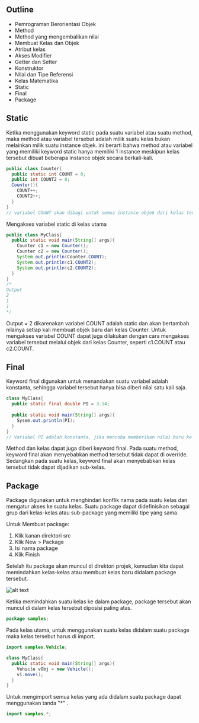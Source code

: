 ## Outline
- Pemrograman Berorientasi Objek
- Method
- Method yang mengembalikan nilai
- Membuat Kelas dan Objek
- Atribut kelas
- Akses Modifier
- Getter dan Setter
- Konstruktor
- Nilai dan Tipe Referensi
- Kelas Matematika
- Static
- Final
- Package

## Static
Ketika menggunakan keyword static pada suatu variabel atau suatu method, maka method atau variabel tersebut adalah milik suatu kelas bukan melainkan milik suatu instance objek. ini berarti bahwa method atau variabel yang memiliki keyword static hanya memiliki 1 instance meskipun kelas tersebut dibuat beberapa instance objek secara berkali-kali.
``` java
public class Counter{
  public static int COUNT = 0;
  public int COUNT2 = 0;
  Counter(){
    COUNT++;
    COUNT2++;
  }
}
// variabel COUNT akan dibagi untuk semua instance objek dari kelas tersebut
```
Mengakses variabel static di kelas utama
``` java
public class MyClass{
  public static void main(String[] args){
    Counter c1 = new Counter();
    Counter c2 = new Counter();
    System.out.println(Counter.COUNT);
    System.out.println(c1.COUNT2);
    System.out.println(c2.COUNT2);
  }
}
/*
Output 
2
1
1
*/
```
Output = 2 dikarenakan variabel COUNT adalah static dan akan bertambah nilainya setiap kali membuat objek baru dari kelas Counter. Untuk mengakses variabel COUNT dapat juga dilakukan dengan cara mengakses variabel tersebut melalui objek dari kelas Counter, seperti c1.COUNT atau c2.COUNT.

## Final
Keyword final digunakan untuk menandakan suatu variabel adalah konstanta, sehingga variabel tersebut hanya bisa diberi nilai satu kali saja.
``` java
class MyClass{
  public static final double PI = 3.14;
  
  public static void main(String[] args){
    Sysem.out.println(PI);
  }
}
// Variabel PI adalah konstanta, jika mencoba memberikan nilai baru ke variabel PI maka akan menyebabkan error.
```
Method dan kelas dapat juga diberi keyword final. Pada suatu method, keyword final akan menyebabkan method tersebut tidak dapat di override. Sedangkan pada suatu kelas, keyword final akan menyebabkan kelas tersebut tidak dapat dijadikan sub-kelas.

## Package
Package digunakan untuk menghindari konflik nama pada suatu kelas dan mengatur akses ke suatu kelas. Suatu package dapat didefinisikan sebagai grup dari kelas-kelas atau sub-package yang memiliki tipe yang sama.

Untuk Membuat package:
1. Klik kanan direktori src
2. Klik New > Package
3. Isi nama package
4. Klik Finish

Setelah itu package akan muncul di direktori projek, kemudian kita dapat memindahkan kelas-kelas atau membuat kelas baru didalam package tersebut. 

![alt text][membuat_package]

Ketika memindahkan suatu kelas ke dalam package, package tersebut akan muncul di dalam kelas tersebut diposisi paling atas.
``` java
package samples;
```
Pada kelas utama, untuk menggunakan suatu kelas didalam suatu package maka kelas tersebut harus di import.
``` java
import samples.Vehicle;

class MyClass{
  public static void main(String[] args){
    Vehicle vObj = new Vehicle();
    v1.move();
  }
}
```

Untuk mengimport semua kelas yang ada didalam suatu package dapat menggunakan tanda "*" .
``` java
import samples.*;
```

[membuat_package]: https://api.sololearn.com/DownloadFile?id=2868 "Membuat Package"
